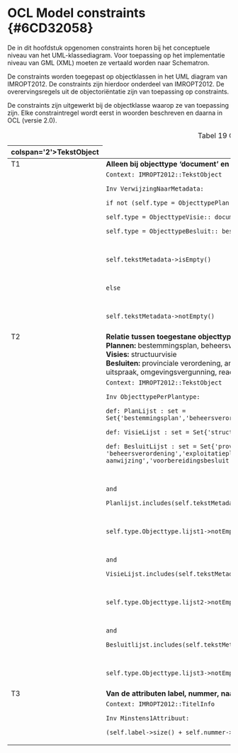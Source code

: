 # OCL Model constraints {#6CD32058}

De in dit hoofdstuk opgenomen constraints horen bij het conceptuele niveau van het UML-klassediagram. Voor toepassing op het implementatie niveau van GML (XML) moeten ze vertaald worden naar Schematron.

De constraints worden toegepast op objectklassen in het UML diagram van IMROPT2012. De constraints zijn hierdoor onderdeel van IMROPT2012. De overervingsregels uit de objectoriëntatie zijn van toepassing op constraints.

De constraints zijn uitgewerkt bij de objectklasse waarop ze van toepassing zijn. Elke constraintregel wordt eerst in woorden beschreven en daarna in OCL (versie 2.0).<br/>
<table style='width: 100%;' id='T019'><caption>Tabel 19 OCL constraints voor tekstobjecten</caption>
<colgroup><col id='col1' style='width: 6.014868213561613%;'>
<col id='col2' style='width: 93.98513178643839%;'>
</colgroup>
<thead valign='top'><tr><th align='left'<th align='left'> colspan='2'><b>TekstObject</b><br/>
</th>
</tr>
</thead>
<tbody valign='top'><tr><td align='left'>T1<br/>
</td>
<td align='left'><b>Alleen bij objecttype ‘document’ en ‘besluitdocument’ is er een verwijzing (verplicht) naar TekstMetadata.</b><br/>
</td>
</tr>
<tr><td align='left'></td>
<td align='left'><code>Context: IMROPT2012::TekstObject<br/>
Inv VerwijzingNaarMetadata:<br/>
if not (self.type = ObjecttypePlan:: document or<br/>
self.type = ObjecttypeVisie:: document or<br/>
self.type = ObjecttypeBesluit:: besluitdocument) then<br/>
 <br/>
self.tekstMetadata-&gt;isEmpty()<br/>
 <br/>
else<br/>
 <br/>
self.tekstMetadata-&gt;notEmpty()<br/>
</code>

</td>
</tr>
<tr><td align='left'></td>
<td align='left'></td>
</tr>
<tr><td align='left'>T2<br/>
</td>
<td align='left'><b>Relatie tussen toegestane objecttypen (attribuut ‘type’) en plantype (‘typePlan’).</b><br/>
<b>Plannen:</b> bestemmingsplan, beheersverordening, inpassingsplan, rijksbestemmingsplan, wijzigingsplan en uitwerkingsplan<br/>
<b>Visies:</b> structuurvisie<br/>
<b>Besluiten:</b> provinciale verordening, amvb, regeling, aanwijzingsbesluit, beheersverordening, exploitatieplan, gerechtelijke uitspraak, omgevingsvergunning, reactieve aanwijzing, voorbereidingsbesluit<br/>
</td>
</tr>
<tr><td align='left'></td>
<td align='left'><code>Context: IMROPT2012::TekstObject<br/>
Inv ObjecttypePerPlantype:<br/>
def: PlanLijst : set = Set{'bestemmingsplan','beheersverordening','inpassingsplan','rijksbestemmingsplan','wijzigingsplan','uitwerkingsplan'}<br/>
def: VisieLijst : set = Set{'structuurvisie'}<br/>
def: BesluitLijst : set = Set{'provinciale verordening','amvb','regeling,aanwijzingsbesluit', 'beheersverordening','exploitatieplan','gerechtelijke uitspraak','omgevingsvergunning','reactieve aanwijzing','voorbereidingsbesluit'}<br/>
 <br/>
and<br/>
Planlijst.includes(self.tekstMetadata.TekstMetadata.typePlan) implies<br/>
 <br/>
self.type.Objecttype.lijst1-&gt;notEmpty()<br/>
 <br/>
and<br/>
VisieLijst.includes(self.tekstMetadata.TekstMetadata.typePlan) implies<br/>
 <br/>
self.type.Objecttype.lijst2-&gt;notEmpty()<br/>
 <br/>
and<br/>
Besluitlijst.includes(self.tekstMetadata.TekstMetadata.typePlan) implies<br/>
 <br/>
self.type.Objecttype.lijst3-&gt;notEmpty()<br/>
</code>

</td>
</tr>
<tr><td align='left'></td>
<td align='left'></td>
</tr>
<tr><td align='left'>T3<br/>
</td>
<td align='left'><b>Van de attributen label, nummer, naam moet er minstens 1 voorkomen.</b><br/>
</td>
</tr>
<tr><td align='left'></td>
<td align='left'><code>Context: IMROPT2012::TitelInfo<br/>
Inv Minstens1Attribuut:<br/>
(self.label-&gt;size() + self.nummer-&gt;size() + self.naam-&gt;size()) &gt;= 1<br/>
</code>

</td>
</tr>
</tbody>
</table>

